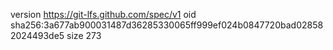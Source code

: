 version https://git-lfs.github.com/spec/v1
oid sha256:3a677ab900031487d36285330065ff999ef024b0847720bad028582024493de5
size 273
